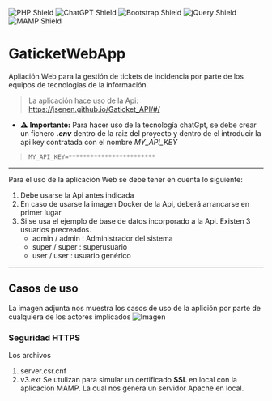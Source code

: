![PHP Shield](https://img.shields.io/badge/PHP-777BB4?style=for-the-badge&logo=php&logoColor=white)
![ChatGPT Shield](https://img.shields.io/badge/ChatGPT-00BFFF?style=for-the-badge&logo=chatbot&logoColor=white)
![Bootstrap Shield](https://img.shields.io/badge/Bootstrap-7952B3?style=for-the-badge&logo=bootstrap&logoColor=white)
![jQuery Shield](https://img.shields.io/badge/jQuery-0769AD?style=for-the-badge&logo=jquery&logoColor=white)
![MAMP Shield](https://img.shields.io/badge/MAMP-2C3A47?style=for-the-badge&logo=mamp&logoColor=white)



# GaticketWebApp 

Apliación Web para la gestión de tickets de incidencia por parte de los equipos de tecnologias de la información.

> La aplicación hace uso de la Api:
>https://jsenen.github.io/Gaticket_API/#/

- :warning: **Importante:** Para hacer uso de la tecnología chatGpt, se debe crear un fichero _**.env**_ dentro de la raiz del proyecto y dentro de el introducir la api key contratada con el nombre *MY_API_KEY*
> ```
> MY_API_KEY=************************
>```
***
Para el uso de la aplicación Web se debe tener en cuenta lo siguiente:
1. Debe usarse la Api antes indicada
2. En caso de usarse la imagen Docker de la Api, deberá arrancarse en primer lugar
3. Si se usa el ejemplo de base de datos incorporado a la Api. Existen 3 usuarios precreados.
    - admin / admin : Administrador del sistema
    - super / super : superusuario
    - user / user : usuario genérico

***
## Casos de uso

La imagen adjunta nos muestra los casos de uso de la aplición por parte de cualquiera de los actores implicados
 ![Imagen](https://github.com/JSenen/GatickerWeb/blob/develop/resources/img/Casos_de_uso.png)
   
   
### Seguridad HTTPS

Los archivos
1. server.csr.cnf
2. v3.ext
Se utulizan para simular un certificado **SSL** en local con la aplicacion MAMP. La cual nos genera un servidor Apache en local.





